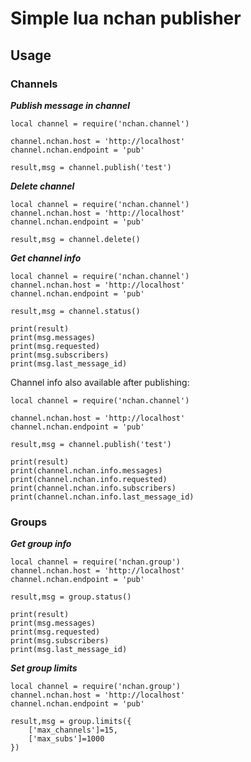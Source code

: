 # Simple lua nchan publisher

## Usage

### Channels

***Publish message in channel***

```
local channel = require('nchan.channel')

channel.nchan.host = 'http://localhost'
channel.nchan.endpoint = 'pub'

result,msg = channel.publish('test')

```

***Delete channel***

```
local channel = require('nchan.channel')
channel.nchan.host = 'http://localhost'
channel.nchan.endpoint = 'pub'

result,msg = channel.delete()

```

***Get channel info***

```
local channel = require('nchan.channel')
channel.nchan.host = 'http://localhost'
channel.nchan.endpoint = 'pub'

result,msg = channel.status()

print(result)
print(msg.messages)
print(msg.requested)
print(msg.subscribers)
print(msg.last_message_id)

```

Channel info also available after publishing:

```
local channel = require('nchan.channel')

channel.nchan.host = 'http://localhost'
channel.nchan.endpoint = 'pub'

result,msg = channel.publish('test')

print(result)
print(channel.nchan.info.messages)
print(channel.nchan.info.requested)
print(channel.nchan.info.subscribers)
print(channel.nchan.info.last_message_id)

```

### Groups

***Get group info***

```
local channel = require('nchan.group')
channel.nchan.host = 'http://localhost'
channel.nchan.endpoint = 'pub'

result,msg = group.status()

print(result)
print(msg.messages)
print(msg.requested)
print(msg.subscribers)
print(msg.last_message_id)

```
***Set group limits***

```
local channel = require('nchan.group')
channel.nchan.host = 'http://localhost'
channel.nchan.endpoint = 'pub'

result,msg = group.limits({
	['max_channels']=15,
	['max_subs']=1000
})

```
